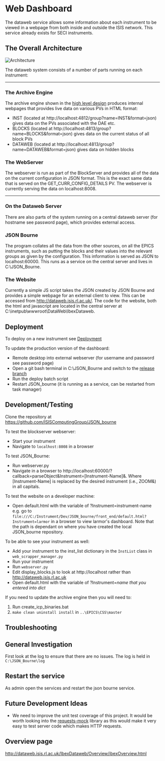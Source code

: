 # Web Dashboard

The dataweb service allows some information about each instrument to be viewed in a webpage from both inside and outside the ISIS network. This service already exists for SECI instruments.

## The Overall Architecture

![Architecture](dataweb/images/dataweb_architecture.png)

The dataweb system consists of a number of parts running on each instrument:

---

### The Archive Engine

The archive engine shown in the [high level design](High-Level-Architectural-Design) produces internal webpages that provides live data on various PVs in HTML format:

* INST (located at http://localhost:4812/group?name=INST&format=json) gives data on the PVs associated with the DAE etc.
* BLOCKS (located at http://localhost:4813/group?name=BLOCKS&format=json) gives data on the current status of all block PVs
* DATAWEB (located at http://localhost:4813/group?name=DATAWEB&format=json) gives data on hidden blocks

### The WebServer

The webserver is run as part of the BlockServer and provides all of the data on the current configuration in JSON format. This is the exact same data that is served on the GET_CURR_CONFIG_DETAILS PV. The webserver is currently serving the data on localhost:8008.

---

### On the Dataweb Server

There are also parts of the system running on a central dataweb server (for hostname see password page), which provides external access.

### JSON Bourne

The program collates all the data from the other sources, on all the EPICS instruments, such as putting the blocks and their values into the relevant groups as given by the configuration. This information is served as JSON to localhost:60000. This runs as a service on the central server and lives in C:\JSON_Bourne.

### The Website

Currently a simple JS script takes the JSON created by JSON Bourne and provides a simple webpage for an external client to view. This can be accessed from http://dataweb.isis.rl.ac.uk/. The code for the website, both the html and javascript are located in the central server at C:\inetpub\wwwroot\DataWeb\IbexDataweb.

## Deployment
To deploy on a new instrument see [Deployment](https://github.com/ISISComputingGroup/ibex_developers_manual/wiki/Deployment-on-an-Instrument-Control-PC#add-instrument-to-ibex-web-dashboard)

To update the production version of the dashboard:
* Remote desktop into external webserver (for username and password see password page)
* Open a git bash terminal in C:\JSON_Bourne and switch to the [release branch](https://github.com/ISISComputingGroup/ibex_developers_manual/wiki/Creating-a-release)
* Run the deploy batch script
* Restart JSON_bourne (it is running as a service, can be restarted from task manager)

## Development/Testing

Clone the repository at https://github.com/ISISComputingGroup/JSON_bourne

To test the blockserver webserver:
* Start your instrument
* Navigate to `localhost:8008` in a browser

To test JSON_Bourne:
* Run webserver.py
* Navigate in a browser to http://localhost:60000/?callback=parseObject&Instrument=[Instrument-Name]&.
  Where [Instrument-Name] is replaced by the desired instrument (i.e., ZOOM&) in all capitals.

To test the website on a developer machine:
* Open default.html with the variable of ?Instrument=instrument-name e.g. go to `file:///C:/Instrument/Dev/JSON_bourne/front_end/default.html?Instrument=larmor` in a browser to view larmor's dashboard. Note that the path is dependant on where you have created the local JSON_bourne repository.

To be able to see your instrument as well:
* Add your instrument to the inst_list dictionary in the `InstList` class in `web_scrapper_manager.py`
* Run your instrument
* Run `webserver.py`
* Edit display\_blocks.js to look at http://localhost rather than http://dataweb.isis.rl.ac.uk
* Open default.html with the variable of ?Instrument=_name that you entered into dict_

If you need to update the archive engine then you will need to:

1. Run create_icp_binaries.bat
1. `make clean uninstall install` in `..\EPICS\CSS\master`

## Troubleshooting

## General Investigation

First look at the log to ensure that there are no issues. The log is held in `C:\JSON_Bourne\log`

## Restart the service

As admin open the services and restart the json bourne service.

## Future Development Ideas
* We need to improve the unit test coverage of this project. It would be worth looking into the [requests-mock](https://pypi.python.org/pypi/requests-mock) library as this would make it very easy to test server code which makes HTTP requests.

## Overview page
http://dataweb.isis.rl.ac.uk/IbexDataweb/Overview/ibexOverview.html